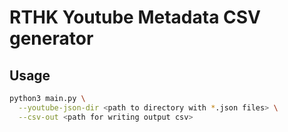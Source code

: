 # RTHK Youtube Metadata CSV generator

## Usage

```sh
python3 main.py \
  --youtube-json-dir <path to directory with *.json files> \
  --csv-out <path for writing output csv>
```